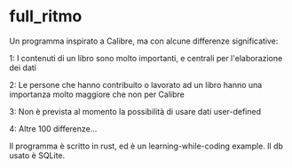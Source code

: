 # full_ritmo
Un programma inspirato a Calibre, ma con alcune differenze significative:

  1: I contenuti di un libro sono molto importanti, e centrali per l'elaborazione dei dati
  
  2: Le persone che hanno contribuito o lavorato ad un libro hanno una importanza molto maggiore che non per Calibre
  
  3: Non è prevista al momento la possibilità di usare dati user-defined
  
  4: Altre 100 differenze...
  
Il programma è scritto in rust, ed è un learning-while-coding example.
Il db usato è SQLite.
